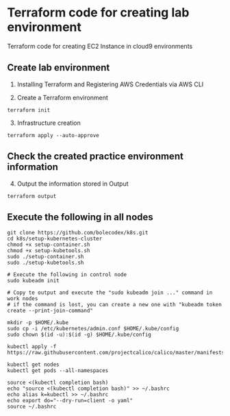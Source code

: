 # Terraform code for creating lab environment

Terraform code for creating EC2 Instance in cloud9 environments

## Create lab environment

1. Installing Terraform and Registering AWS Credentials via AWS CLI

2. Create a Terraform environment
```
terraform init
```

3. Infrastructure creation
```
terraform apply --auto-approve
```

## Check the created practice environment information

4. Output the information stored in Output
```
terraform output
```

## Execute the following in all nodes

```
git clone https://github.com/bolecodex/k8s.git
cd k8s/setup-kubernetes-cluster
chmod +x setup-container.sh
chmod +x setup-kubetools.sh
sudo ./setup-container.sh
sudo ./setup-kubetools.sh
```

```
# Execute the following in control node
sudo kubeadm init

# Copy te output and execute the "sudo kubeadm join ..." command in work nodes
# if the command is lost, you can create a new one with "kubeadm token create --print-join-command"
```

```
mkdir -p $HOME/.kube
sudo cp -i /etc/kubernetes/admin.conf $HOME/.kube/config
sudo chown $(id -u):$(id -g) $HOME/.kube/config

kubectl apply -f https://raw.githubusercontent.com/projectcalico/calico/master/manifests/calico.yaml

kubectl get nodes
kubectl get pods --all-namespaces
```

```
source <(kubectl completion bash)
echo "source <(kubectl completion bash)" >> ~/.bashrc
echo alias k=kubectl >> ~/.bashrc
echo export do="--dry-run=client -o yaml"
source ~/.bashrc
```
